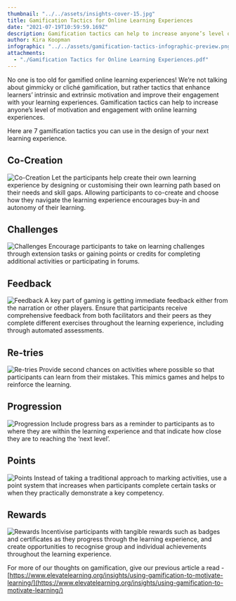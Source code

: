 ```yaml
---
thumbnail: "../../assets/insights-cover-15.jpg"
title: Gamification Tactics for Online Learning Experiences
date: "2021-07-19T10:59:59.169Z"
description: Gamification tactics can help to increase anyone’s level of motivation and engagement with online learning experiences.
author: Kira Koopman
infographic: "../../assets/gamification-tactics-infographic-preview.png"
attachments:
  - "./Gamification Tactics for Online Learning Experiences.pdf"
---
```


No one is too old for gamified online learning experiences! We’re not talking about gimmicky or cliché gamification, but rather tactics that enhance learners’ intrinsic and extrinsic motivation and improve their engagement with your learning experiences. Gamification tactics can help to increase anyone’s level of motivation and engagement with online learning experiences.

Here are 7 gamification tactics you can use in the design of your next learning experience.

## Co-Creation

![Co-Creation](./gamification-tactics-cocreation.png?align=left&height=100&width=110) Let the participants help create their own learning experience by designing or customising their own learning path based on their needs and skill gaps. Allowing participants to co-create and choose how they navigate the learning experience encourages buy-in and autonomy of their learning.

## Challenges

![Challenges](./gamification-tactics-challenges.png?align=right&height=100&width=110) Encourage participants to take on learning challenges through extension tasks or gaining points or credits for completing additional activities or participating in forums.

## Feedback

![Feedback](./gamification-tactics-feedback.png?align=left&height=100&width=110) A key part of gaming is getting immediate feedback either from the narration or other players. Ensure that participants receive comprehensive feedback from both facilitators and their peers as they complete different exercises throughout the learning experience, including through automated assessments.

## Re-tries

![Re-tries](./gamification-tactics-retries.png?align=right&height=100&width=110) Provide second chances on activities where possible so that participants can learn from their mistakes. This mimics games and helps to reinforce the learning.

## Progression

![Progression](./gamification-tactics-progression.png?align=left&height=100&width=110) Include progress bars as a reminder to participants as to where they are within the learning experience and that indicate how close they are to reaching the ‘next level’.

## Points

![Points](./gamification-tactics-points.png?align=right&height=100&width=110) Instead of taking a traditional approach to marking activities, use a point system that increases when participants complete certain tasks or when they practically demonstrate a key competency.

## Rewards

![Rewards](./gamification-tactics-rewards.png?align=left&height=100&width=110) Incentivise participants with tangible rewards such as badges and certificates as they progress through the learning experience, and create opportunities to recognise group and individual achievements throughout the learning experience.

For more of our thoughts on gamification, give our previous article a read - [https://www.elevatelearning.org/insights/using-gamification-to-motivate-learning/](https://www.elevatelearning.org/insights/using-gamification-to-motivate-learning/)
